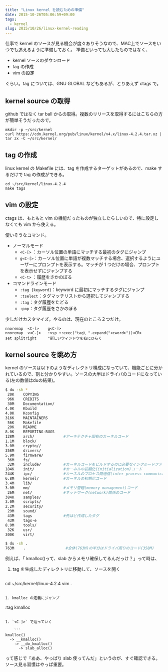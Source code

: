 ```yaml
---
title: "Linux kernel を読むための準備"
date: 2015-10-26T05:06:59+09:00
tags:
  - kernel
slug: 2015/10/26/linux-kernel-reading
---
```


仕事で kernel のソースが見る機会が度々ありそうなので、MAC上でソースをいつでも追えるように準備しておく。
準備といっても大したものではなく、

- kernel ソースのダウンロード
- tag の作成
- vim の設定

ぐらい。tag については、GNU GLOBAL などもあるが、とりあえず ctags で。

<!--more-->

kernel source の取得
----------------------------------------------------------------------
github ではなく tar ball からの取得。複数のリリースを取得するにはこちらの方が簡単そうだったので。

```
mkdir -p ~/src/kernel
curl https://cdn.kernel.org/pub/linux/kernel/v4.x/linux-4.2.4.tar.xz | tar zx -C ~/src/kernel/
```

tag の作成
----------------------------------------------------------------------
linux kernel の Makefile には、tag を作成するターゲットがあるので、make するだけで tag の作成ができる。

```
cd ~/src/kernel/linux-4.2.4
make tags
```

vim の設定
----------------------------------------------------------------------
ctags は、もともと vim の機能だったものが独立したらしいので、特に設定しなくても vim から使える。

使いそうなコマンド。

- ノーマルモード
    - `<C-[>` ：カーソル位置の単語にマッチする最初のタグにジャンプ
    - `g<C-[>`：カーソル位置に単語が複数マッチする場合、選択するようにユーザーにプロンプトを表示する。マッチが 1 つだけの場合、プロンプトを表示せずにジャンプする
    - `<C-t>` ：履歴をさかのぼる
- コマンドラインモード
    - `:tag {keyword}`：keyword に最初にマッチするタグにジャンプ
    - `:tselect`：タグマッチリストから選択してジャンプする
    - `:tag`：タグ履歴をたどる
    - `:pop`：タグ履歴をさかのぼる

少しだけカスタマイズ。やるのは、現在のところ２つだけ。

```vim .vimrc
nnoremap  <C-]>    g<C-]>
nnoremap  v<C-]>   :vsp +:exec("tag\ ".expand("<cword>"))<CR>
set splitright     "新しいウィンドウを右にひらく
```

kernel source を眺め方
----------------------------------------------------------------------
kernel のソースは以下のようなディレクトリ構成になっていて、機能ごとに分かれているので、割と分かりやすい。ソースの大半はドライバのコードになっている(左の数値はduの結果)。

```sh
$ du -sh *
 20K    COPYING
 96K    CREDITS
 30M    Documentation/
4.0K    Kbuild
4.0K    Kconfig
316K    MAINTAINERS
 56K    Makefile
 20K    README
8.0K    REPORTING-BUGS
128M    arch/             #アーキテクチャ固有のカーネルコード
1.1M    block/
3.0M    crypto//
358M    drivers/
5.9M    firmware/
 36M    fs/
 32M    include/          #カーネルコードをビルドするのに必要なインクルードファイル
184K    init/             #カーネルの初期化(initialization)コード
244K    ipc/              #カーネルのプロセス間通信(inter-process communications)に関するコード
6.8M    kernel/           #カーネルの初期化コード
3.4M    lib/              
3.0M    mm/               #メモリ管理(memory management)コード
 26M    net/              #ネットワーク(network)関係のコード
384K    samples/
3.0M    scripts/
2.2M    security/
 29M    sound/
 43M    tags              #先ほど作成したタグ
 43M    tags-e
8.9M    tools/
 32K    usr/
300K    virt/
```
```sh
$ du -sh .
763M    .                  #全体(763M)の半分はドライバ周りのコード(358M)
```

例えば、「 kmalloc()って、slab からメモリ確保してるんだっけ？」って時は、

1. tag を生成したディレクトリに移動して、ソースを開く

    ```
cd ~/src/kernel/linux-4.2.4
vim .
```

1. kmalloc の定義にジャンプ

   ```
:tag kmalloc
```

1. `<C-]>` で辿っていく

    ```
kmalloc()
  -> __kmalloc()
    -> __do_kmalloc()
      -> slab_alloc()
```

って感じで「ああ、やっぱり slab 使ってんだ」というのが、すぐ確認できる。ソース見る習慣はやっぱ重要。
